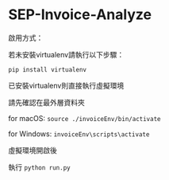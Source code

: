 # SEP-Invoice-Analyze


啟用方式：


若未安裝virtualenv請執行以下步驟：

`pip install virtualenv`

已安裝virtualenv則直接執行虛擬環境


請先確認在最外層資料夾


for macOS: `source ./invoiceEnv/bin/activate`


for Windows: `invoiceEnv\scripts\activate`

虛擬環境開啟後


執行 `python run.py`

